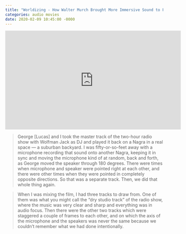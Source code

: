 ```yaml
---
title: "Worldizing - How Walter Murch Brought More Immersive Sound to Film"
categories: audio movies
date: 2020-02-09 10:45:00 -0000
---
```


<div><iframe width="560" height="315" src="https://www.youtube-nocookie.com/embed/mnxs6CR6Zrk" frameborder="0" allow="accelerometer; autoplay; encrypted-media; gyroscope; picture-in-picture" allowfullscreen></iframe></div>

> George [Lucas] and I took the master track of the two-hour radio show with Wolfman Jack as DJ and played it back on a Nagra in a real space — a suburban backyard. I was fifty-or-so-feet away with a microphone recording that sound onto another Nagra, keeping it in sync and moving the microphone kind of at random, back and forth, as George moved the speaker through 180 degrees. There were times when microphone and speaker were pointed right at each other, and there were other times when they were pointed in completely opposite directions. So that was a separate track. Then, we did that whole thing again.

> When I was mixing the film, I had three tracks to draw from. One of them was what you might call the “dry studio track” of the radio show, where the music was very clear and sharp and everything was in audio focus. Then there were the other two tracks which were staggered a couple of frames to each other, and on which the axis of the microphone and the speakers was never the same because we couldn’t remember what we had done intentionally.
